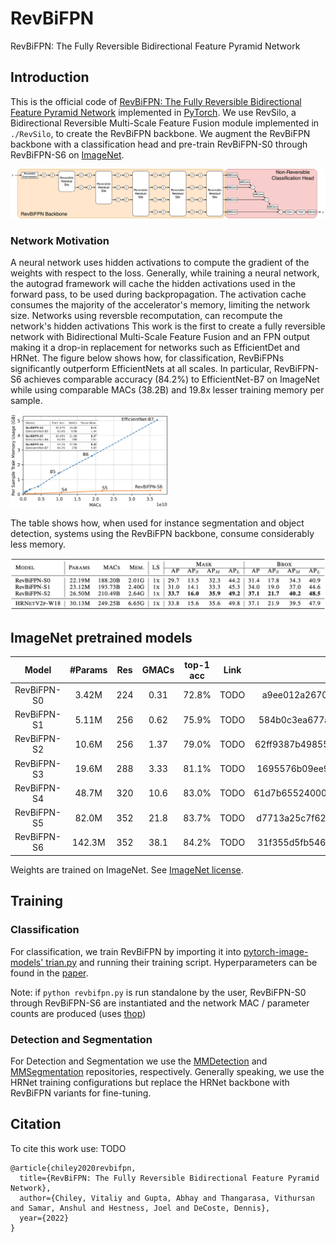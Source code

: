 # RevBiFPN
RevBiFPN: The Fully Reversible Bidirectional Feature Pyramid Network

## Introduction
This is the official code of [RevBiFPN: The Fully Reversible Bidirectional Feature Pyramid Network](https://arxiv.org/abs/TODO) implemented in [PyTorch](https://papers.nips.cc/paper/2019/hash/bdbca288fee7f92f2bfa9f7012727740-Abstract.html).
We use RevSilo, a Bidirectional Reversible Multi-Scale Feature Fusion module implemented in `./RevSilo`, to create the RevBiFPN backbone.
We augment the RevBiFPN backbone with a classification head and pre-train RevBiFPN-S0 through RevBiFPN-S6 on [ImageNet](https://www-cs-faculty.stanford.edu/groups/vision/documents/ImageNet_CVPR2009.pdf).

<img src="figures/revbifpn.png">

### Network Motivation
A neural network uses hidden activations to compute the gradient of the weights with respect to the loss.
Generally, while training a neural network, the autograd framework will cache the hidden activations used in the forward pass, to be used during backpropagation.
The activation cache consumes the majority of the accelerator's memory, limiting the network size.
Networks using reversble recomputation, can recompute the network's hidden activations 
This work is the first to create a fully reversible network with Bidirectional Multi-Scale Feature Fusion and an FPN output making it a drop-in replacement for networks such as EfficientDet and HRNet.
The figure below shows how, for classification, RevBiFPNs significantly outperform EfficientNets at all scales.
In particular, RevBiFPN-S6 achieves comparable accuracy (84.2%) to EfficientNet-B7 on ImageNet while using comparable MACs (38.2B) and 19.8x lesser training memory per sample.

<img src="figures/macs_vs_mem.png" width=50% height=50%>

The table shows how, when used for instance segmentation and object detection, systems using the RevBiFPN backbone, consume considerably less memory.

<img src="figures/seg_det_tab.png">

## ImageNet pretrained models
| Model       | #Params | Res  | GMACs | top-1 acc | Link |                                                           SHA256 |
|        :--: |    :--: | :--: |  :--: |      :--: | :--: |                                                             :--: |
| RevBiFPN-S0 |   3.42M | 224  |  0.31 |     72.8% | TODO | a9ee012a2670003ea18deca1afaed7c1323ffaafc83b0a30874d262bf2403cfa |
| RevBiFPN-S1 |   5.11M | 256  |  0.62 |     75.9% | TODO | 584b0c3ea677ac5eff6c0f54b4b683973e7533bfde334155cd770aef041673c4 |
| RevBiFPN-S2 |  10.6M  | 256  |  1.37 |     79.0% | TODO | 62ff9387b498550d31e248742a002be22cb29e800cd387ec9c93b6da7418dcc8 |
| RevBiFPN-S3 |  19.6M  | 288  |  3.33 |     81.1% | TODO | 1695576b09ee9fc584df616abaf0762188122468825cc92b5abfeec63b609d25 |
| RevBiFPN-S4 |  48.7M  | 320  | 10.6  |     83.0% | TODO | 61d7b65524000bb147aac26ad559906a2380e55a499d9d420063cc2b9e2ef42a |
| RevBiFPN-S5 |  82.0M  | 352  | 21.8  |     83.7% | TODO | d7713a25c7f62bf4b9ebaa2693a7b6896e7965c6647cbd1d98eddeae8b74cdc3 |
| RevBiFPN-S6 | 142.3M  | 352  | 38.1  |     84.2% | TODO | 31f355d5fb54610ad9051d08d0ec10bb0d33f40c0936352cb863b9f9a3d4fa09 |

Weights are trained on ImageNet. See [ImageNet license](https://image-net.org/download.php).

## Training

### Classification
For classification, we train RevBiFPN by importing it into [pytorch-image-models' trian.py](https://github.com/rwightman/pytorch-image-models/blob/master/train.py) and running their training script.
Hyperparameters can be found in the [paper](https://arxiv.org/abs/TODO).

Note: if `python revbifpn.py` is run standalone by the user, RevBiFPN-S0 through RevBiFPN-S6 are instantiated and the network MAC / parameter counts are produced (uses [thop](https://pypi.org/project/thop/))

### Detection and Segmentation
For Detection and Segmentation we use the [MMDetection](https://github.com/open-mmlab/mmdetection) and [MMSegmentation](https://github.com/open-mmlab/mmsegmentation) repositories, respectively.
Generally speaking, we use the HRNet training configurations but replace the HRNet backbone with RevBiFPN variants for fine-tuning.

## Citation
To cite this work use:
TODO
````
@article{chiley2020revbifpn,
  title={RevBiFPN: The Fully Reversible Bidirectional Feature Pyramid Network},
  author={Chiley, Vitaliy and Gupta, Abhay and Thangarasa, Vithursan and Samar, Anshul and Hestness, Joel and DeCoste, Dennis},
  year={2022}
}
````
